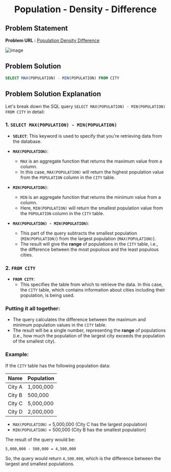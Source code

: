 <h1 align='center'>Population - Density - Difference</h1>

## Problem Statement

**Problem URL :** [Population Density Difference](https://www.hackerrank.com/challenges/population-density-difference/problem?isFullScreen=true)

![image](https://github.com/user-attachments/assets/bff620ab-2a23-4ea1-b488-515ced81040c)


## Problem Solution
```sql
SELECT MAX(POPULATION) - MIN(POPULATION) FROM CITY
```

## Problem Solution Explanation
Let's break down the SQL query `SELECT MAX(POPULATION) - MIN(POPULATION) FROM CITY` in detail:

### 1. `SELECT MAX(POPULATION) - MIN(POPULATION)`
- **`SELECT`**: This keyword is used to specify that you're retrieving data from the database.

- **`MAX(POPULATION)`**: 
  - `MAX` is an aggregate function that returns the maximum value from a column.
  - In this case, `MAX(POPULATION)` will return the highest population value from the `POPULATION` column in the `CITY` table.

- **`MIN(POPULATION)`**: 
  - `MIN` is an aggregate function that returns the minimum value from a column.
  - Here, `MIN(POPULATION)` will return the smallest population value from the `POPULATION` column in the `CITY` table.

- **`MAX(POPULATION) - MIN(POPULATION)`**: 
  - This part of the query subtracts the smallest population (`MIN(POPULATION)`) from the largest population (`MAX(POPULATION)`).
  - The result will give the **range** of populations in the `CITY` table, i.e., the difference between the most populous and the least populous cities.

### 2. `FROM CITY`
- **`FROM CITY`**: 
  - This specifies the table from which to retrieve the data. In this case, the `CITY` table, which contains information about cities including their population, is being used.

### Putting it all together:
- The query calculates the difference between the maximum and minimum population values in the `CITY` table.
- The result will be a single number, representing the **range** of populations (i.e., how much the population of the largest city exceeds the population of the smallest city).

### Example:
If the `CITY` table has the following population data:

| Name    | Population |
|---------|------------|
| City A  | 1,000,000  |
| City B  | 500,000    |
| City C  | 5,000,000  |
| City D  | 2,000,000  |

- `MAX(POPULATION)` = 5,000,000 (City C has the largest population)
- `MIN(POPULATION)` = 500,000 (City B has the smallest population)

The result of the query would be:

```
5,000,000 - 500,000 = 4,500,000
```

So, the query would return `4,500,000`, which is the difference between the largest and smallest populations.
